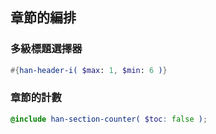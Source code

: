 
 章節的編排 <!-- #sectional -->
----------

### 多級標題選擇器

```scss
#{han-header-i( $max: 1, $min: 6 )}
```

### 章節的計數

```scss 
@include han-section-counter( $toc: false );
```
